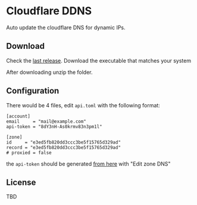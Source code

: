 # Cloudflare DDNS
Auto update the cloudflare DNS for dynamic IPs.

## Download
Check the [last release](https://github.com/Vrtgs/cloudflare-ddns/releases). Download the executable that matches your system

After downloading unzip the folder.

## Configuration
There would be 4 files, edit `api.toml` with the following format:
```
[account]
email     = "mail@example.com"
api-token = "8dY3nH-As0krmv83n3pm1l"

[zone]
id     = "e3ed5fb820dd3ccc3be5f15765d329ad"
record = "e3ed5fb820dd3ccc3be5f15765d329ad"
# proxied = false
```

the `api-token` should be generated [from here](https://dash.cloudflare.com/profile/api-tokens) with "Edit zone DNS"

## License
TBD
